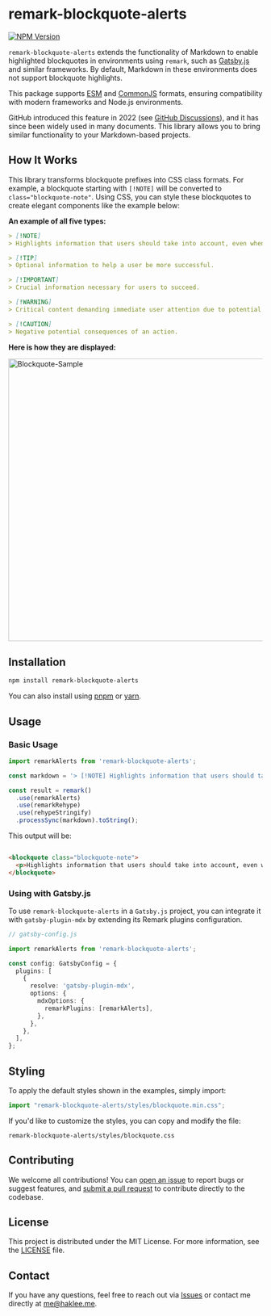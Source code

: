 # remark-blockquote-alerts

<p>
  <a href="https://www.npmjs.com/package/remark-blockquote-alerts" target="_blank">
    <img src="https://img.shields.io/npm/v/remark-blockquote-alerts" alt="NPM Version" />
  </a>
</p>

`remark-blockquote-alerts` extends the functionality of Markdown to enable highlighted blockquotes in environments
using `remark`, such as [Gatsby.js](https://gatsbyjs.com/) and similar frameworks. By default, Markdown in these
environments does not support blockquote highlights.

This package supports [ESM](https://nodejs.org/api/esm.html) and [CommonJS](https://nodejs.org/api/modules.html)
formats, ensuring compatibility with modern frameworks and Node.js environments.

GitHub introduced this feature in 2022 (see [GitHub Discussions](https://github.com/orgs/community/discussions/16925)),
and it has since been widely used in many documents. This library allows you to bring similar functionality to your
Markdown-based projects.

## How It Works

This library transforms blockquote prefixes into CSS class formats. For example, a blockquote starting with `[!NOTE]`
will be converted to `class="blockquote-note"`. Using CSS, you can style these blockquotes to create elegant components
like the example below:

**An example of all five types:**

```markdown
> [!NOTE]
> Highlights information that users should take into account, even when skimming.

> [!TIP]
> Optional information to help a user be more successful.

> [!IMPORTANT]
> Crucial information necessary for users to succeed.

> [!WARNING]
> Critical content demanding immediate user attention due to potential risks.

> [!CAUTION]
> Negative potential consequences of an action.
```

**Here is how they are displayed:**

<picture>
  <source media="(prefers-color-scheme: dark)" srcset="./docs/blockquote-sample-dark.png">
  <img alt="Blockquote-Sample" src="./docs/blockquote-sample-light.png" width="560">
</picture>

## Installation

```bash
npm install remark-blockquote-alerts
```

You can also install using [pnpm](https://pnpm.io/) or [yarn](https://yarnpkg.com/).

## Usage

### Basic Usage

```typescript
import remarkAlerts from 'remark-blockquote-alerts';

const markdown = '> [!NOTE] Highlights information that users should take into account, even when skimming.';

const result = remark()
  .use(remarkAlerts)
  .use(remarkRehype)
  .use(rehypeStringify)
  .processSync(markdown).toString();
```

This output will be:

```html

<blockquote class="blockquote-note">
  <p>Highlights information that users should take into account, even when skimming.</p>
</blockquote>
```

### Using with Gatsby.js

To use `remark-blockquote-alerts` in a `Gatsby.js` project, you can integrate it with `gatsby-plugin-mdx` by
extending its Remark plugins configuration.

```typescript
// gatsby-config.js

import remarkAlerts from 'remark-blockquote-alerts';

const config: GatsbyConfig = {
  plugins: [
    {
      resolve: 'gatsby-plugin-mdx',
      options: {
        mdxOptions: {
          remarkPlugins: [remarkAlerts],
        },
      },
    },
  ],
};
```

## Styling

To apply the default styles shown in the examples, simply import:

```typescript
import "remark-blockquote-alerts/styles/blockquote.min.css";
```

If you'd like to customize the styles, you can copy and modify the file:

```text
remark-blockquote-alerts/styles/blockquote.css
```

## Contributing

We welcome all contributions! You can [open an issue](https://github.com/nylon-bricks/remark-blockquote-alerts/issues)
to report bugs or suggest features,
and [submit a pull request](https://github.com/nylon-bricks/remark-blockquote-alerts/pulls) to contribute directly to
the codebase.

## License

This project is distributed under the MIT License. For more information, see the [LICENSE](./LICENSE) file.

## Contact

If you have any questions, feel free to reach out
via [Issues](https://github.com/nylon-bricks/remark-blockquote-alerts/issues) or contact me directly
at [me@haklee.me](mailto:me@haklee.me).
